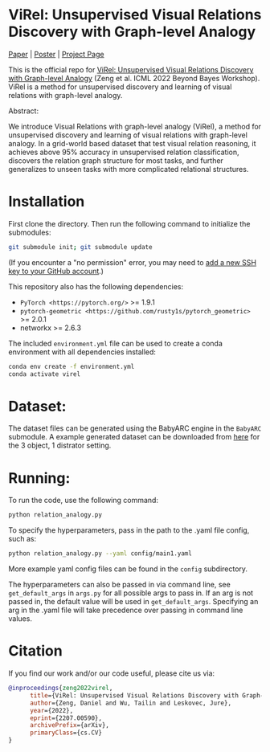 # ViRel: Unsupervised Visual Relations Discovery with Graph-level Analogy

[Paper](https://arxiv.org/abs/2207.00590) | [Poster](https://github.com/snap-stanford/virel/blob/master/poster.pdf) | [Project Page](http://snap.stanford.edu/virel/)

This is the official repo for [ViRel: Unsupervised Visual Relations Discovery with Graph-level Analogy](https://arxiv.org/abs/2207.00590) (Zeng et al. ICML 2022 Beyond Bayes Workshop). ViRel is a method for unsupervised discovery and learning of visual relations with graph-level analogy.


Abstract:

We introduce Visual Relations with graph-level analogy (ViRel), a method for unsupervised discovery and learning of visual relations with graph-level analogy. In a grid-world based dataset that test visual relation reasoning, it achieves above 95% accuracy in unsupervised relation classification, discovers the relation graph structure for most tasks, and further generalizes to unseen tasks with more complicated relational structures.


Installation
==========================================================================
First clone the directory. Then run the following command to initialize the submodules:

```bash
git submodule init; git submodule update
```
(If you encounter a "no permission" error, you may need to [add a new SSH key to your GitHub account](https://docs.github.com/en/authentication/connecting-to-github-with-ssh/adding-a-new-ssh-key-to-your-github-account).)

This repository also has the following dependencies:

- `PyTorch <https://pytorch.org/>` >= 1.9.1
- `pytorch-geometric <https://github.com/rusty1s/pytorch_geometric>` >= 2.0.1
- networkx >= 2.6.3

The included `environment.yml` file can be used to create a conda environment with all dependencies installed:

```bash
conda env create -f environment.yml
conda activate virel
```

# Dataset:
The dataset files can be generated using the BabyARC engine in the `BabyARC` submodule.
A example generated dataset can be downloaded from [here](https://drive.google.com/drive/folders/1i-PvyqCycKpPwrtGmQPFkXv9rFGrzOs9?usp=sharing) for the 3 object, 1 distrator setting.

# Running:
To run the code, use the following command:

```bash
python relation_analogy.py
```

To specify the hyperparameters, pass in the path to the .yaml file config, such as:

```bash
python relation_analogy.py --yaml config/main1.yaml
```
More example yaml config files can be found in the `config` subdirectory.

The hyperparameters can also be passed in via command line, see `get_default_args` in `args.py` for all possible args to pass in. If an arg is not passed in, the default value will be used in `get_default_args`. Specifying an arg in the .yaml file will take precedence over passing in command line values.

# Citation
If you find our work and/or our code useful, please cite us via:

```bibtex
@inproceedings{zeng2022virel,
      title={ViRel: Unsupervised Visual Relations Discovery with Graph-level Analogy}, 
      author={Zeng, Daniel and Wu, Tailin and Leskovec, Jure},
      year={2022},
      eprint={2207.00590},
      archivePrefix={arXiv},
      primaryClass={cs.CV}
}
```

